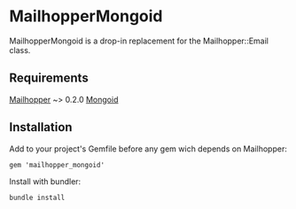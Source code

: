 # MailhopperMongoid

MailhopperMongoid is a drop-in replacement for the Mailhopper::Email class.

## Requirements

[Mailhopper](https://github.com/cerebris/mailhopper) ~> 0.2.0
[Mongoid](https://github.com/mongoid/mongoid)

## Installation

Add to your project's Gemfile before any gem wich depends on Mailhopper:

```
gem 'mailhopper_mongoid'
```

Install with bundler:

```
bundle install
```
